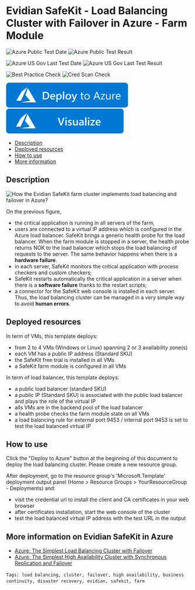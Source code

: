 # Evidian SafeKit - Load Balancing Cluster with Failover in Azure - Farm Module

![Azure Public Test Date](https://azurequickstartsservice.blob.core.windows.net/badges/safekit-cluster-farm/PublicLastTestDate.svg)
![Azure Public Test Result](https://azurequickstartsservice.blob.core.windows.net/badges/safekit-cluster-farm/PublicDeployment.svg)

![Azure US Gov Last Test Date](https://azurequickstartsservice.blob.core.windows.net/badges/safekit-cluster-farm/FairfaxLastTestDate.svg)
![Azure US Gov Last Test Result](https://azurequickstartsservice.blob.core.windows.net/badges/safekit-cluster-farm/FairfaxDeployment.svg)

![Best Practice Check](https://azurequickstartsservice.blob.core.windows.net/badges/safekit-cluster-farm/BestPracticeResult.svg)
![Cred Scan Check](https://azurequickstartsservice.blob.core.windows.net/badges/safekit-cluster-farm/CredScanResult.svg)

[![Deploy To Azure](https://raw.githubusercontent.com/Azure/azure-quickstart-templates/master/1-CONTRIBUTION-GUIDE/images/deploytoazure.svg?sanitize=true)](https://portal.azure.com/#create/Microsoft.Template/uri/https%3A%2F%2Fraw.githubusercontent.com%2FAzure%2Fazure-quickstart-templates%2Fmaster%2Fsafekit-cluster-farm%2Fazuredeploy.json)
[![Visualize](https://raw.githubusercontent.com/Azure/azure-quickstart-templates/master/1-CONTRIBUTION-GUIDE/images/visualizebutton.svg?sanitize=true)](http://armviz.io/#/?load=https%3A%2F%2Fraw.githubusercontent.com%2FAzure%2Fazure-quickstart-templates%2Fmaster%2Fsafekit-cluster-farm%2Fazuredeploy.json)

- [Description](#description)
- [Deployed resources](#resources)
- [How to use](#use)
- [More information](#more)

## <a name="description">Description

![How the Evidian SafeKit farm cluster implements load balancing and failover in Azure?](images/farmarch.png)

On the previous figure,

- the critical application is running in all servers of the farm,
- users are connected to a virtual IP address which is configured in the Azure
  load balancer. SafeKit brings a generic health probe for the load balancer.
  When the farm module is stopped in a server, the health probe returns NOK to
  the load balancer which stops the load balancing of requests to the server.
  The same behavior happens when there is a **hardware failure**.
- in each server, SafeKit monitors the critical application with process
  checkers and custom checkers;
- SafeKit restarts automatically the critical application in a server when there
  is a **software failure** thanks to the restart scripts;
- a connector for the SafeKit web console is installed in each server. Thus, the
  load balancing cluster can be managed in a very simple way to avoid **human
  errors**.

## <a name="resources">Deployed resources

In term of VMs, this template deploys:

- from 2 to 4 VMs (Windows or Linux) spanning 2 or 3 availability zone(s)
- each VM has a public IP address (Standard SKU)
- the SafeKit free trial is installed in all VMs
- a SafeKit farm module is configured in all VMs

In term of load balancer, this template deploys:

- a public load balancer (standard SKU)
- a public IP (Standard SKU) is associated with the public load balancer and
  plays the role of the virtual IP
- alls VMs are in the backend pool of the load balancer
- a health probe checks the farm module state on all VMs
- a load balancing rule for external port 9453 / internal port 9453 is set to
  test the load balanced virtual IP

## <a name="use">How to use

Click the "Deploy to Azure" button at the beginning of this document to deploy
the load balancing cluster. Please create a new resource group.

After deployment, go to the resource group's 'Microsoft.Template' deployment
output panel (Home > Resource Groups > YourResourceGroup - Deployments) and:

- visit the credential url to install the client and CA certificates in your web
  browser
- after certificates installation, start the web console of the cluster
- test the load balanced virtual IP address with the test URL in the output

## <a name="more">More information on **Evidian SafeKit** in Azure

- [Azure: The Simplest Load Balancing Cluster with
  Failover](https://www.evidian.com/products/high-availability-software-for-application-clustering/azure-load-balancing-cluster-failover/)
- [Azure: The Simplest High Availability Cluster with Synchronous Replication
  and
  Failover](https://www.evidian.com/products/high-availability-software-for-application-clustering/azure-high-availability-cluster-synchronous-replication-failover/)

`Tags: load balancing, cluster, failover, high availability, business continuity, disaster recovery, evidian, safekit, farm`
